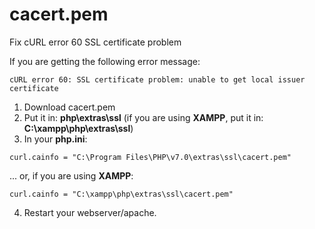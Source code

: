 # cacert.pem
Fix cURL error 60 SSL certificate problem


If you are getting the following error message:
```
cURL error 60: SSL certificate problem: unable to get local issuer certificate
```
1. Download cacert.pem
2. Put it in: **php\extras\ssl** (if you are using **XAMPP**, put it in: **C:\xampp\php\extras\ssl**)
3. In your **php.ini**:
```
curl.cainfo = "C:\Program Files\PHP\v7.0\extras\ssl\cacert.pem"
```
... or, if you are using **XAMPP**:

```
curl.cainfo = "C:\xampp\php\extras\ssl\cacert.pem"
```
4. Restart your webserver/apache.
